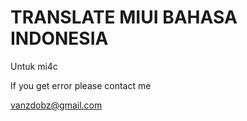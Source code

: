 # TRANSLATE MIUI BAHASA INDONESIA 

Untuk mi4c

If you get error please contact me 


vanzdobz@gmail.com